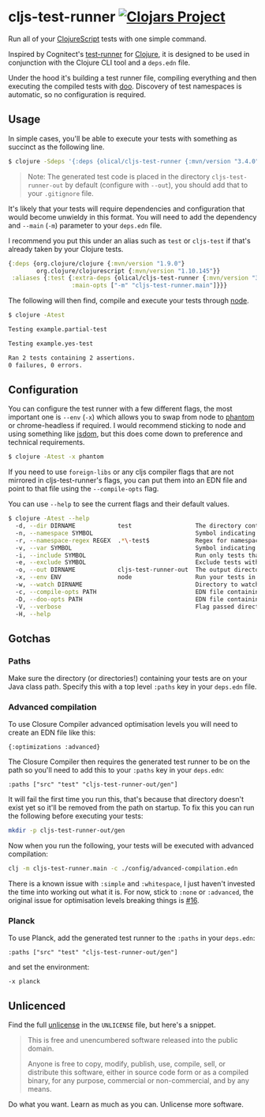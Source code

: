# cljs-test-runner [![Clojars Project](https://img.shields.io/clojars/v/olical/cljs-test-runner.svg)](https://clojars.org/olical/cljs-test-runner)

Run all of your [ClojureScript][] tests with one simple command.

Inspired by Cognitect's [test-runner][] for [Clojure][], it is designed to be used in conjunction with the Clojure CLI tool and a `deps.edn` file.

Under the hood it's building a test runner file, compiling everything and then executing the compiled tests with [doo][]. Discovery of test namespaces is automatic, so no configuration is required.

## Usage

In simple cases, you'll be able to execute your tests with something as succinct as the following line.

```bash
$ clojure -Sdeps '{:deps {olical/cljs-test-runner {:mvn/version "3.4.0"}}}' -m cljs-test-runner.main
```

> Note: The generated test code is placed in the directory `cljs-test-runner-out` by default (configure with `--out`), you should add that to your `.gitignore` file.

It's likely that your tests will require dependencies and configuration that would become unwieldy in this format. You will need to add the dependency and `--main` (`-m`) parameter to your `deps.edn` file.

I recommend you put this under an alias such as `test` or `cljs-test` if that's already taken by your Clojure tests.

```clojure
{:deps {org.clojure/clojure {:mvn/version "1.9.0"}
        org.clojure/clojurescript {:mvn/version "1.10.145"}}
 :aliases {:test {:extra-deps {olical/cljs-test-runner {:mvn/version "3.4.0"}}
                  :main-opts ["-m" "cljs-test-runner.main"]}}}
```

The following will then find, compile and execute your tests through [node][].

```bash
$ clojure -Atest

Testing example.partial-test

Testing example.yes-test

Ran 2 tests containing 2 assertions.
0 failures, 0 errors.
```

## Configuration

You can configure the test runner with a few different flags, the most important one is `--env` (`-x`) which allows you to swap from node to [phantom][] or chrome-headless if required. I would recommend sticking to node and using something like [jsdom][], but this does come down to preference and technical requirements.

```bash
$ clojure -Atest -x phantom
```

If you need to use `foreign-libs` or any cljs compiler flags that are not mirrored in cljs-test-runner's flags, you can put them into an EDN file and point to that file using the `--compile-opts` flag.

You can use `--help` to see the current flags and their default values.

```bash
$ clojure -Atest --help
  -d, --dir DIRNAME            test                  The directory containing your test files
  -n, --namespace SYMBOL                             Symbol indicating a specific namespace to test.
  -r, --namespace-regex REGEX  .*\-test$             Regex for namespaces to test. Only namespaces ending in '-test' are evaluated by default.
  -v, --var SYMBOL                                   Symbol indicating the fully qualified name of a specific test.
  -i, --include SYMBOL                               Run only tests that have this metadata keyword.
  -e, --exclude SYMBOL                               Exclude tests with this metadata keyword.
  -o, --out DIRNAME            cljs-test-runner-out  The output directory for compiled test code
  -x, --env ENV                node                  Run your tests in node, phantom, chrome-headless or planck.
  -w, --watch DIRNAME                                Directory to watch for changes (alongside the test directory). May be repeated.
  -c, --compile-opts PATH                            EDN file containing opts to be passed to the ClojureScript compiler.
  -D, --doo-opts PATH                                EDN file containing opts to be passed to doo.
  -V, --verbose                                      Flag passed directly to the ClojureScript compiler to enable verbose compiler output.
  -H, --help
```

## Gotchas

### Paths

Make sure the directory (or directories!) containing your tests are on your Java class path. Specify this with a top level `:paths` key in your `deps.edn` file.

### Advanced compilation

To use Closure Compiler advanced optimisation levels you will need to create an EDN file like this:

```edn
{:optimizations :advanced}
```

The Closure Compiler then requires the generated test runner to be on the path so you'll need to add this to your `:paths` key in your `deps.edn`:

```edn
:paths ["src" "test" "cljs-test-runner-out/gen"]
```

It will fail the first time you run this, that's because that directory doesn't exist yet so it'll be removed from the path on startup. To fix this you can run the following before executing your tests:

```bash
mkdir -p cljs-test-runner-out/gen
```

Now when you run the following, your tests will be executed with advanced compilation:

```bash
clj -m cljs-test-runner.main -c ./config/advanced-compilation.edn
```

There is a known issue with `:simple` and `:whitespace`, I just haven't invested the time into working out what it is. For now, stick to `:none` or `:advanced`, the original issue for optimisation levels breaking things is [#16][].

### Planck

To use Planck, add the generated test runner to the `:paths` in your `deps.edn`:

```edn
:paths ["src" "test" "cljs-test-runner-out/gen"]
```

and set the environment:

    -x planck

## Unlicenced

Find the full [unlicense][] in the `UNLICENSE` file, but here's a snippet.

>This is free and unencumbered software released into the public domain.
>
>Anyone is free to copy, modify, publish, use, compile, sell, or distribute this software, either in source code form or as a compiled binary, for any purpose, commercial or non-commercial, and by any means.

Do what you want. Learn as much as you can. Unlicense more software.

[clojure]: https://clojure.org/
[clojurescript]: https://clojurescript.org/
[test-runner]: https://github.com/cognitect-labs/test-runner
[doo]: https://github.com/bensu/doo
[node]: https://nodejs.org
[phantom]: http://phantomjs.org/
[jsdom]: https://github.com/jsdom/jsdom
[unlicense]: http://unlicense.org/
[#16]: https://github.com/Olical/cljs-test-runner/issues/16
